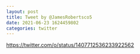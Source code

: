 ```yaml
--- 
layout: post 
title: Tweet by @JamesRobertsco5 
date: 2021-06-23 1624459802 
categories: twitter 
--- 
```

https://twitter.com/o/status/1407712536233922562